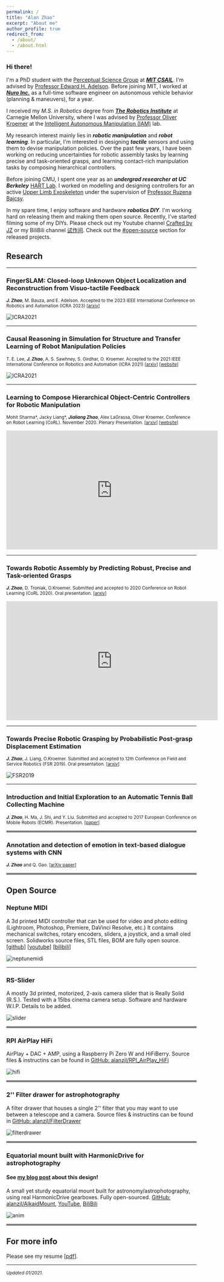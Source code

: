 ```yaml
---
permalink: /
title: "Alan Zhao"
excerpt: "About me"
author_profile: true
redirect_from: 
  - /about/
  - /about.html
---
```


### Hi there!
 
I'm a PhD student with the [Perceptual Science Group](http://persci.mit.edu/) at [***MIT CSAIL***](https://www.csail.mit.edu/). 
I'm advised by [Professor Edward H. Adelson](http://persci.mit.edu/people/adelson). 
Before joining MIT, I worked at [***Nuro Inc.***](https://www.nuro.ai/) as a full-time software engineer on autonomous vehicle behavior (planning & maneuvers), for a year. 

I received my *M.S. in Robotics* degree from [***The Robotics Institute***](https://www.ri.cmu.edu/) at Carnegie Mellon University, where I was advised by [Professor Oliver Kroemer](https://www.ri.cmu.edu/ri-faculty/oliver-kroemer/) at the [Intelligent Autonomous Manipulation (IAM)](https://labs.ri.cmu.edu/iam/) lab.

My research interest mainly lies in ***robotic manipulation*** and ***robot learning***. In particular, I'm interested in designing ***tactile*** sensors and using them to devise manipulation policies. 
Over the past few years, I have been working on reducing uncertainties for robotic assembly tasks by learning precise and task-oriented grasps, and learning contact-rich manipulation tasks by composing hierarchical controllers.

Before joining CMU, I spent one year as an ***undergrad researcher at UC Berkeley*** [HART Lab](http://hart.berkeley.edu/). 
I worked on modelling and designing controllers for an active [Upper Limb Exoskeleton](http://hart.berkeley.edu/exoskeletons.html) under the supervision of [Professor Ruzena Bajcsy](https://people.eecs.berkeley.edu/~bajcsy/).

In my spare time, I enjoy software and hardware ***robotics DIY***.
I'm working hard on releasing them and making them open source.
Recently, I've started filming some of my DIYs. 
Please check out my Youtube channel [Crafted by JZ](https://www.youtube.com/channel/UCnIEhwA_XKNF-f2FF7HhlJQ) or my BiliBili channel [试作间](https://space.bilibili.com/1400874850).
Check out the [#open-source](#open-source) section for released projects.

<a id="research"></a>

## Research

<hr style="height:2px;border-width:0;color:gray;background-color:gray">

### **FingerSLAM: Closed-loop Unknown Object Localization and Reconstruction from Visuo-tactile Feedback**

<sup>***J. Zhao***, M. Bauza, and E. Adelson. Accepted to the 2023 IEEE International Conference on Robotics and Automation (ICRA 2023) [[arxiv](https://arxiv.org/abs/2303.07997)] </sup>

![ICRA2021](/images/fingerslam.gif)


<hr style="height:2px;border-width:0;color:gray;background-color:gray">

### **Causal Reasoning in Simulation for Structure and Transfer Learning of Robot Manipulation Policies**

<sup>T. E. Lee, ***J. Zhao***, A. S. Sawhney, S. Girdhar, O. Kroemer. Accepted to the 2021 IEEE International Conference on Robotics and Automation (ICRA 2021) [[arxiv](https://arxiv.org/abs/2103.16772)] [[website](https://sites.google.com/view/crest-causal-struct-xfer-manip)]</sup>

![ICRA2021](/images/icra2021.png)

<hr style="height:2px;border-width:0;color:gray;background-color:gray">

### **Learning to Compose Hierarchical Object-Centric Controllers for Robotic Manipulation**

<sup>Mohit Sharma\*, Jacky Liang\*, ***Jialiang Zhao***, Alex LaGrassa, Oliver Kroemer. Conference on Robot Learning (CoRL). November 2020. Plenary Presentation. [[arxiv](https://arxiv.org/abs/2011.04627)] [[website](https://sites.google.com/view/compositional-object-control/)]</sup>

<iframe width="560" height="315" src="https://www.youtube.com/embed/JZwlys5Jdfo" title="YouTube video player" frameborder="0" allow="accelerometer; autoplay; clipboard-write; encrypted-media; gyroscope; picture-in-picture" allowfullscreen></iframe>

<hr style="height:2px;border-width:0;color:gray;background-color:gray">

### **Towards Robotic Assembly by Predicting Robust, Precise and Task-oriented Grasps**

<sup>***J. Zhao***, D. Troniak, O.Kroemer. Submitted and accepted to 2020 Conference on Robot Learning (CoRL 2020). Oral presentation. [[arxiv](https://arxiv.org/abs/2011.02462)]</sup>

<iframe width="560" height="315" src="https://www.youtube.com/embed/6F54Cta-q7I" title="YouTube video player" frameborder="0" allow="accelerometer; autoplay; clipboard-write; encrypted-media; gyroscope; picture-in-picture" allowfullscreen></iframe>

<hr style="height:2px;border-width:0;color:gray;background-color:gray">

### **Towards Precise Robotic Grasping by Probabilistic Post-grasp Displacement Estimation**

<sup>***J. Zhao***, J. Liang, O.Kroemer. Submitted and accepted to 12th Conference on Field and Service Robotics (FSR 2019). Oral presentation. [[arxiv](https://arxiv.org/abs/1909.02129)]</sup>

![FSR2019](/images/FSR2019.png)

<hr style="height:2px;border-width:0;color:gray;background-color:gray">

### **Introduction and Initial Exploration to an Automatic Tennis Ball Collecting Machine**

<sup>***J. Zhao***, H. Ma, J. Shi, and Y. Liu. Submitted and accepted to 2017 European Conference on Mobile Robots (ECMR). Presentation. [[paper](https://ieeexplore.ieee.org/document/8098684)]</sup>

<!-- ![tennimate](/images/tennimate.png) -->


<hr style="height:5px;border-width:0;color:gray;background-color:gray">

### **Annotation and detection of emotion in text-based dialogue systems with CNN**

<sup>***J. Zhao*** and Q. Gao. [[arXiv paper](https://arxiv.org/abs/1710.00987)]</sup>
<hr style="height:5px;border-width:0;color:gray;background-color:gray">

<a id="open-source"></a>

## Open Source

### **Neptune MIDI**
A 3d printed MIDI controller that can be used for video and photo editing (Lightroom, Photoshop, Premiere, DaVinci Resolve, etc.)
It contains mechanical switches, rotary encoders, sliders, a joystick, and a small oled screen. Solidworks source files, STL files, BOM are fully open source. [[github](https://github.com/alanzjl/NeptuneMIDI)]  [[youtube](https://www.youtube.com/watch?v=679nCupdGUM)]  [[bilibili](https://www.bilibili.com/video/BV15q4y1V7St?from=search&seid=7278600609111384034)]

![neptunemidi](https://github.com/alanzjl/NeptuneMIDI/raw/master/rendering/p1.JPG)

<hr style="height:2px;border-width:0;color:gray;background-color:gray">

### **RS-Slider**
A mostly 3d printed, motorized, 2-axis camera slider that is Really Solid (R.S.). 
Tested with a 15lbs cinema camera setup. 
Software and hardware W.I.P. Details to be added.

![slider](/images/rs_slider.jpeg)

<hr style="height:5px;border-width:0;color:gray;background-color:gray">

### **RPI AirPlay HiFi**
AirPlay + DAC + AMP, using a Raspberry Pi Zero W and HiFiBerry. Source files & instructins can be found in [GitHub: alanzjl/RPI_AirPlay_HiFi](https://github.com/alanzjl/RPI_AirPlay_HiFi)

![hifi](/images/explode.JPG)

<hr style="height:5px;border-width:0;color:gray;background-color:gray">

### **2'' Filter drawer for astrophotography**
A filter drawer that houses a single 2'' filter that you may want to use between a telescope and a camera. Source files & instructins can be found in [GitHub: alanzjl/FilterDrawer](https://github.com/alanzjl/FilterDrawer)

![filterdrawer](/images/filter_drawer.gif)

<hr style="height:5px;border-width:0;color:gray;background-color:gray">

### **Equatorial mount built with HarmonicDrive for astrophotography**

#### See [my blog post](/posts/2022/07/diy-mount/) about this design!

A small yet sturdy equatorial mount built for astronomy/astrophotography, using real HarmonicDrive gearboxes. Fully open-sourced. [GitHub: alanzjl/AlkaidMount](https://github.com/alanzjl/AlkaidMount), [YouTube](https://www.youtube.com/watch?v=k2GoMa2DpH8), [BiliBili](https://www.bilibili.com/video/BV1SR4y1X7bt)

<!-- ![hdmount](/images/hdmount/design2.jpeg) -->
![anim](https://github.com/alanzjl/HDMount/raw/main/renderings/GIF.gif)

<hr style="height:5px;border-width:0;color:gray;background-color:gray">

<a id="resume"></a>

## For more info

Please see my resume [[pdf](/files/resume.pdf)].

------

<sup>*Updated 01/2021.*</sup>
